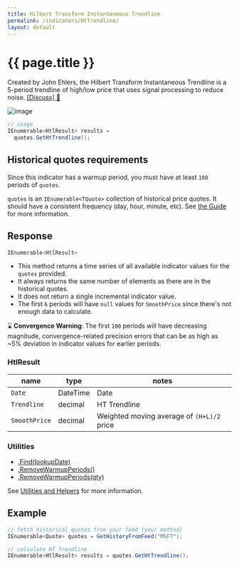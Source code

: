 ```yaml
---
title: Hilbert Transform Instantaneous Trendline
permalink: /indicators/HtTrendline/
layout: default
---
```


# {{ page.title }}

Created by John Ehlers, the Hilbert Transform Instantaneous Trendline is a 5-period trendline of high/low price that uses signal processing to reduce noise.
[[Discuss] :speech_balloon:]({{site.github.repository_url}}/discussions/363 "Community discussion about this indicator")

![image]({{site.baseurl}}/assets/charts/HtTrendline.png)

```csharp
// usage
IEnumerable<HtlResult> results =
  quotes.GetHtTrendline();
```

## Historical quotes requirements

Since this indicator has a warmup period, you must have at least `100` periods of `quotes`.

`quotes` is an `IEnumerable<TQuote>` collection of historical price quotes.  It should have a consistent frequency (day, hour, minute, etc).  See [the Guide]({{site.baseurl}}/guide/#historical-quotes) for more information.

## Response

```csharp
IEnumerable<HtlResult>
```

- This method returns a time series of all available indicator values for the `quotes` provided.
- It always returns the same number of elements as there are in the historical quotes.
- It does not return a single incremental indicator value.
- The first `6` periods will have `null` values for `SmoothPrice` since there's not enough data to calculate.

:hourglass: **Convergence Warning**: The first `100` periods will have decreasing magnitude, convergence-related precision errors that can be as high as ~5% deviation in indicator values for earlier periods.

### HtlResult

| name | type | notes
| -- |-- |--
| `Date` | DateTime | Date
| `Trendline` | decimal | HT Trendline
| `SmoothPrice` | decimal | Weighted moving average of `(H+L)/2` price

### Utilities

- [.Find(lookupDate)]({{site.baseurl}}/utilities#find-indicator-result-by-date)
- [.RemoveWarmupPeriods()]({{site.baseurl}}/utilities#remove-warmup-periods)
- [.RemoveWarmupPeriods(qty)]({{site.baseurl}}/utilities#remove-warmup-periods)

See [Utilities and Helpers]({{site.baseurl}}/utilities#utilities-for-indicator-results) for more information.

## Example

```csharp
// fetch historical quotes from your feed (your method)
IEnumerable<Quote> quotes = GetHistoryFromFeed("MSFT");

// calculate HT Trendline
IEnumerable<HtlResult> results = quotes.GetHtTrendline();
```
